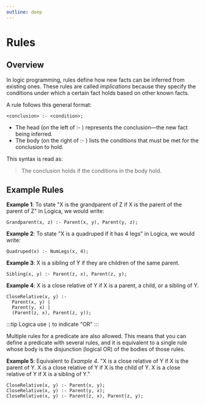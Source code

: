 ```yaml
---
outline: deep
---
```


# Rules

## Overview

In logic programming, rules define how new facts can be inferred from existing ones. These rules are called _implications_ because they specify the conditions under which a certain fact holds based on other known facts.

A rule follows this general format:

```
<conclusion> :- <condition>;
```
- The head (on the left of :- ) represents the conclusion—the new fact being inferred.
- The body (on the right of :- ) lists the conditions that must be met for the conclusion to hold.

This syntax is read as:

>The conclusion holds if the conditions in the body hold.

## Example Rules

**Example 1**: To state "X is the grandparent of Z if X is the parent of the parent of Z" in Logica, we would write:

```
Grandparent(x, z) :- Parent(x, y), Parent(y, z);
```

**Example 2**: To state "X is a quadruped if it has 4 legs" in Logica, we would write:

```
Quadruped(x) :- NumLegs(x, 4);
```

**Example 3**: X is a sibling of Y if they are children of the same parent.

```
Sibling(x, y) :- Parent(z, x), Parent(z, y);
```

**Example 4**: X is a close relative of Y if X is a parent, a child, or a sibling of Y.

```
CloseRelative(x, y) :-
  Parent(x, y) |
  Parent(y, x) |
  (Parent(z, x), Parent(z, y));
```

:::tip
Logica use `|` to indicate "OR"
:::

Multiple rules for a predicate are also allowed. This means that you can define a predicate with several rules, and it is equivalent to a single rule whose body is the disjunction (logical OR) of the bodies of those rules.

**Example 5**: Equivalent to _Example 4_.
"X is a close relative of Y if X is the parent of Y. X is a close relative of Y if X is the child of Y.
X is a close relative of Y if X is a sibling of Y."

```
CloseRelative(x, y) :- Parent(x, y);
CloseRelative(x, y) :- Parent(y, x);
CloseRelative(x, y) :- Parent(z, x), Parent(z, y);
```
